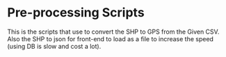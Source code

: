 # Pre-processing Scripts

This is the scripts that use to convert the SHP to GPS from the Given CSV. Also the SHP to json for front-end to load as a file to increase the speed (using DB is slow and cost a lot).
